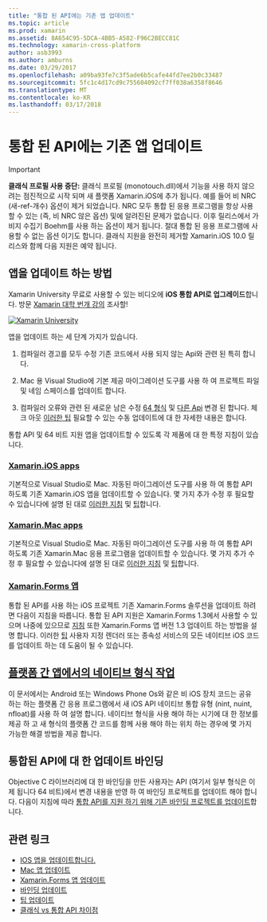 ```yaml
---
title: "통합 된 API에는 기존 앱 업데이트"
ms.topic: article
ms.prod: xamarin
ms.assetid: 8A654C95-5DCA-4BB5-A582-F96C2BECC81C
ms.technology: xamarin-cross-platform
author: asb3993
ms.author: amburns
ms.date: 03/29/2017
ms.openlocfilehash: a09ba93fe7c3f5ade6b5cafe44fd7ee2b0c33487
ms.sourcegitcommit: 5fc1c4d17cd9c755604092cf7ff038a6358f8646
ms.translationtype: MT
ms.contentlocale: ko-KR
ms.lasthandoff: 03/17/2018
---
```

# <a name="updating-existing-apps-to-the-unified-api"></a>통합 된 API에는 기존 앱 업데이트

> [!IMPORTANT]
> **클래식 프로필 사용 중단:** 클래식 프로필 (monotouch.dll)에서 기능을 사용 하지 않으려는 점진적으로 시작 되며 새 플랫폼 Xamarin.iOS에 추가 됩니다. 예를 들어 비 NRC (새-ref-개수) 옵션이 제거 되었습니다. NRC 모두 통합 된 응용 프로그램을 항상 사용할 수 있는 (즉, 비 NRC 않은 옵션) 및에 알려진된 문제가 없습니다. 이후 릴리스에서 가비지 수집기 Boehm를 사용 하는 옵션이 제거 됩니다. 절대 통합 된 응용 프로그램에 사용할 수 없는 옵션 이기도 합니다. 클래식 지원을 완전히 제거할 Xamarin.iOS 10.0 릴리스와 함께 다음 지원은 예약 됩니다.




## <a name="how-to-update-your-apps"></a>앱을 업데이트 하는 방법

Xamarin University 무료로 사용할 수 있는 비디오에 **iOS 통합 API로 업그레이드**합니다. 방문 [Xamarin 대학 번개 강의](http://university.xamarin.com/lightninglectures) 조사할!

[ ![](updating-apps-images/xamu-video-sml.png "Xamarin University")](http://university.xamarin.com/lightninglectures)

앱을 업데이트 하는 세 단계 가지가 있습니다.

1. 컴파일러 경고를 모두 수정 기존 코드에서 사용 되지 않는 Api와 관련 된 특히 합니다.

2. Mac 용 Visual Studio에 기본 제공 마이그레이션 도구를 사용 하 여 프로젝트 파일 및 네임 스페이스를 업데이트 합니다.

3. 컴파일러 오류와 관련 된 새로운 남은 수정 [64 형식](~/cross-platform/macios/nativetypes.md) 및 [다른 Api](~/cross-platform/macios/unified/index.md#deprecated-typos) 변경 된 합니다. 체크 아웃 [이러한 팁](~/cross-platform/macios/unified/updating-tips.md) 필요할 수 있는 수동 업데이트에 대 한 자세한 내용은 합니다.

통합 API 및 64 비트 지원 앱을 업데이트할 수 있도록 각 제품에 대 한 특정 지침이 있습니다.

### <a name="xamarinios-appscross-platformmaciosunifiedupdating-ios-appsmd"></a>[Xamarin.iOS apps](~/cross-platform/macios/unified/updating-ios-apps.md)

기본적으로 Visual Studio로 Mac. 자동된 마이그레이션 도구를 사용 하 여 통합 API 하도록 기존 Xamarin.iOS 앱을 업데이트할 수 있습니다. 몇 가지 추가 수정 후 필요할 수 있습니다에 설명 된 대로 [이러한 지침](~/cross-platform/macios/unified/updating-ios-apps.md) 및 [팁](~/cross-platform/macios/unified/updating-tips.md)합니다.

###  <a name="xamarinmac-appscross-platformmaciosunifiedupdating-mac-appsmd"></a>[Xamarin.Mac apps](~/cross-platform/macios/unified/updating-mac-apps.md)

기본적으로 Visual Studio로 Mac. 자동된 마이그레이션 도구를 사용 하 여 통합 API 하도록 기존 Xamarin.Mac 응용 프로그램을 업데이트할 수 있습니다. 몇 가지 추가 수정 후 필요할 수 있습니다에 설명 된 대로 [이러한 지침](~/cross-platform/macios/unified/updating-mac-apps.md) 및 [팁](~/cross-platform/macios/unified/updating-tips.md)합니다.

###  <a name="xamarinforms-appscross-platformmaciosunifiedupdating-xamarin-forms-appsmd"></a>[Xamarin.Forms 앱](~/cross-platform/macios/unified/updating-xamarin-forms-apps.md)

통합 된 API를 사용 하는 iOS 프로젝트 기존 Xamarin.Forms 솔루션을 업데이트 하려면 다음이 지침을 따릅니다. 통합 된 API 지원은 Xamarin.Forms 1.3에서 사용할 수 있으며 나중에 있으므로 [지침](~/cross-platform/macios/unified/updating-xamarin-forms-apps.md) 또한 Xamarin.Forms 앱 버전 1.3 업데이트 하는 방법을 설명 합니다. 이러한 [팁](~/cross-platform/macios/unified/updating-tips.md) 사용자 지정 렌더러 또는 종속성 서비스의 모든 네이티브 iOS 코드를 업데이트 하는 데 도움이 될 수 있습니다.

## <a name="working-with-native-types-in-cross-platform-appscross-platformmaciosnativetypesmd"></a>[플랫폼 간 앱에서의 네이티브 형식 작업](~/cross-platform/macios/nativetypes.md)

이 문서에서는 Android 또는 Windows Phone Os와 같은 비 iOS 장치 코드는 공유 하는 하는 플랫폼 간 응용 프로그램에서 새 iOS API 네이티브 통합 유형 (nint, nuint, nfloat)를 사용 하 여 설명 합니다. 네이티브 형식을 사용 해야 하는 시기에 대 한 정보를 제공 하 고 새 형식의 플랫폼 간 코드를 함께 사용 해야 하는 위치 하는 경우에 몇 가지 가능한 해결 방법을 제공 합니다.

## <a name="update-bindings-to-the-unified-api"></a>통합된 API에 대 한 업데이트 바인딩

Objective C 라이브러리에 대 한 바인딩을 만든 사용자는 API (여기서 일부 형식은 이제 됩니다 64 비트)에서 변경 내용을 반영 하 여 바인딩 프로젝트를 업데이트 해야 합니다.
다음이 지침에 따라 [통합 API를 지원 하기 위해 기존 바인딩 프로젝트를 업데이트](~/cross-platform/macios/unified/update-binding.md)합니다.




## <a name="related-links"></a>관련 링크

- [IOS 앱을 업데이트합니다.](~/cross-platform/macios/unified/updating-ios-apps.md)
- [Mac 앱 업데이트](~/cross-platform/macios/unified/updating-mac-apps.md)
- [Xamarin.Forms 앱 업데이트](~/cross-platform/macios/unified/updating-xamarin-forms-apps.md)
- [바인딩 업데이트](~/cross-platform/macios/unified/update-binding.md)
- [팁 업데이트](~/cross-platform/macios/unified/updating-tips.md)
- [클래식 vs 통합 API 차이점](https://developer.xamarin.com/releases/ios/api_changes/classic-vs-unified-8.6.0/)
